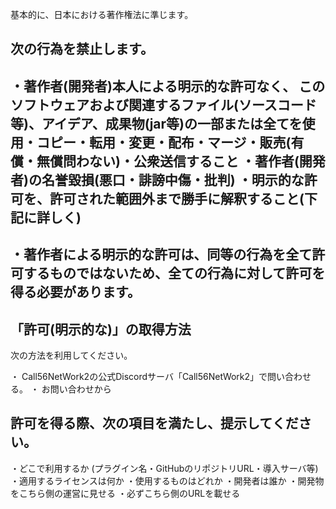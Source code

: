 基本的に、日本における著作権法に準じます。

## 次の行為を禁止します。

・著作者(開発者)本人による明示的な許可なく、
このソフトウェアおよび関連するファイル(ソースコード等)、アイデア、成果物(jar等)の一部または全てを使用・コピー・転用・変更・配布・マージ・販売(有償・無償問わない)・公衆送信すること
・著作者(開発者)の名誉毀損(悪口・誹謗中傷・批判)
・明示的な許可を、許可された範囲外まで勝手に解釈すること(下記に詳しく)
-
・著作者による明示的な許可は、同等の行為を全て許可するものではないため、全ての行為に対して許可を得る必要があります。
-

## 「許可(明示的な)」の取得方法
次の方法を利用してください。

・ Call56NetWork2の公式Discordサーバ「Call56NetWork2」で問い合わせる。
・ お問い合わせから

## 許可を得る際、次の項目を満たし、提示してください。

・どこで利用するか (プラグイン名・GitHubのリポジトリURL・導入サーバ等)
・適用するライセンスは何か
・使用するものはどれか
・開発者は誰か
・開発物をこちら側の運営に見せる
・必ずこちら側のURLを載せる



